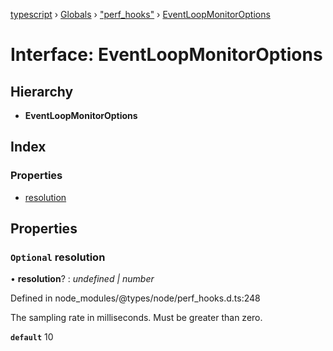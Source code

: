 [typescript](../README.md) › [Globals](../globals.md) › ["perf_hooks"](../modules/_perf_hooks_.md) › [EventLoopMonitorOptions](_perf_hooks_.eventloopmonitoroptions.md)

# Interface: EventLoopMonitorOptions

## Hierarchy

* **EventLoopMonitorOptions**

## Index

### Properties

* [resolution](_perf_hooks_.eventloopmonitoroptions.md#optional-resolution)

## Properties

### `Optional` resolution

• **resolution**? : *undefined | number*

Defined in node_modules/@types/node/perf_hooks.d.ts:248

The sampling rate in milliseconds.
Must be greater than zero.

**`default`** 10
